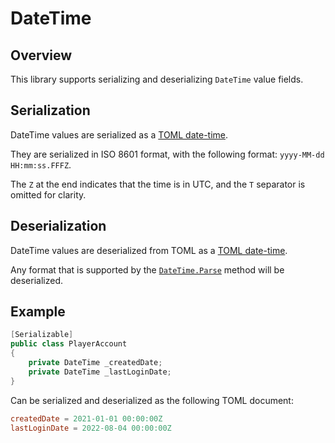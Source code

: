 # DateTime

## Overview

This library supports serializing and deserializing `DateTime` value fields.

## Serialization

DateTime values are serialized as a [TOML date-time](https://toml.io/en/v1.0.0#local-date-time).

They are serialized in ISO 8601 format, with the following format: `yyyy-MM-dd HH:mm:ss.FFFZ`.

The `Z` at the end indicates that the time is in UTC, and the `T` separator is omitted for clarity.

## Deserialization

DateTime values are deserialized from TOML as a [TOML date-time](https://toml.io/en/v1.0.0#local-date-time).

Any format that is supported by the [`DateTime.Parse`](https://learn.microsoft.com/en-us/dotnet/api/system.datetime.parse?view=net-7.0) method will be deserialized.

## Example

```csharp
[Serializable]
public class PlayerAccount
{
    private DateTime _createdDate;
    private DateTime _lastLoginDate;
}
```

Can be serialized and deserialized as the following TOML document:

```toml
createdDate = 2021-01-01 00:00:00Z
lastLoginDate = 2022-08-04 00:00:00Z
```

